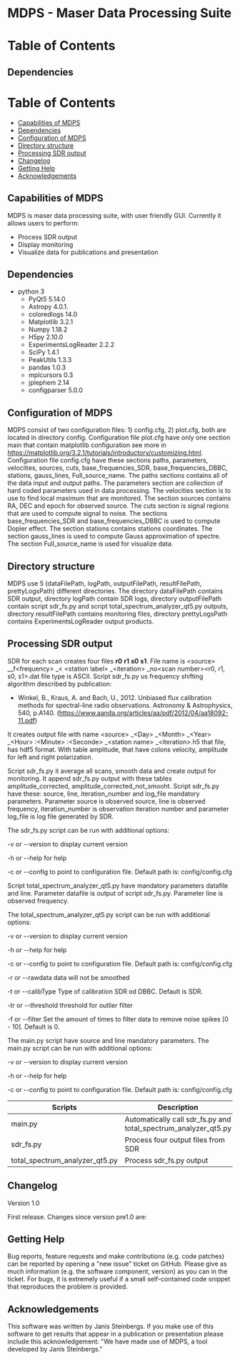 # MDPS -  Maser Data Processing Suite

# Table of Contents

## Dependencies
# Table of Contents
* [Capabilities of MDPS](#capabilities-of-MDPS)
* [Dependencies](#dependencies)
* [Configuration of MDPS](#Configuration-of-MDPS)
* [Directory structure](#Directory-structure)
* [Processing SDR output](#Processing-SDR-output)
* [Changelog](#changelog)
* [Getting Help](#getting-help)
* [Acknowledgements](#acknowledgements)

## Capabilities of MDPS
MDPS is maser data processing suite, with user friendly GUI. Currently it allows users to perform:

- Process SDR output
- Display monitoring  
- Visualize data for publications and presentation 

## Dependencies
- python 3
  - PyQt5 5.14.0 
  - Astropy 4.0.1.
  - coloredlogs 14.0
  - Matplotlib 3.2.1 
  - Numpy 1.18.2
  - H5py 2.10.0 
  - ExperimentsLogReader 2.2.2
  - SciPy 1.4.1
  - PeakUtils 1.3.3
  - pandas 1.0.3 
  - mplcursors 0.3
  - jplephem 2.14
  - configparser 5.0.0

## Configuration of MDPS
MDPS consist of two configuration files: 1) config.cfg, 2) plot.cfg, both are located in directory config. Configuration file plot.cfg have only one section main that contain matplotlib configuration see more in https://matplotlib.org/3.2.1/tutorials/introductory/customizing.html. Configuration file config.cfg have these sections paths, parameters, velocities, sources, cuts, base_frequencies_SDR, base_frequencies_DBBC, stations, gauss_lines, Full_source_name. The paths sections contains all of the data input and output paths. The parameters section are collection of hard coded parameters used in data processing. The velocities section is to use to find local maximum that are monitored. The section sources contains RA, DEC and epoch for observed source. The cuts section is signal regions that are used to compute signal to noise. The sections base_frequencies_SDR and base_frequencies_DBBC is used to compute Dopler effect. The section stations contains stations coordinates. The section gauss_lines is used to compute Gauss approximation of spectre. The section Full_source_name is used for visualize data. 

## Directory structure
MDPS use 5 (dataFilePath, logPath, outputFilePath, resultFilePath, prettyLogsPath) different directories. The directory dataFilePath contains SDR output, directory logPath contain SDR logs, directory outputFilePath contain script sdr_fs.py and script total_spectrum_analyzer_qt5.py outputs, directory resultFilePath contains monitoring files, directory prettyLogsPath contains ExperimentsLogReader output products.

## Processing SDR output
SDR for each scan creates four files **r0** **r1** **s0** **s1**. File name is &lt;source&gt; __f&lt;frequency&gt; _&lt; &lt;station label&gt; _&lt;iteration&gt; _no&lt;scan number&gt;&lt;r0, r1, s0, s1&gt;.dat file type is ASCII. 
Script sdr_fs.py us frequency shifting algorithm described by publication: 
* Winkel, B., Kraus, A. and Bach, U., 2012. Unbiased flux calibration methods for spectral-line radio observations. Astronomy & Astrophysics, 540, p.A140. (https://www.aanda.org/articles/aa/pdf/2012/04/aa18092-11.pdf)

It creates output file with name  &lt;source&gt; _&lt;Day&gt; _&lt;Month&gt; _&lt;Year&gt; _&lt;Hour&gt; :&lt;Minute&gt; :&lt;Seconde&gt; _&lt;station name&gt; _&lt;iteration&gt;.h5 that file, has hdf5 format. With table amplitude, that have colons velocity, amplitude for left and right polarization. 

Script sdr_fs.py it average all scans, smooth data and create output for monitoring. It append sdr_fs.py output with these tables amplitude_corrected, amplitude_corrected_not_smooht.
Script sdr_fs.py have these: source, line, iteration_number and log_file mandatory parameters. Parameter source is observed source, line is observed frequency, iteration_number is observation iteration number and parameter log_file is log file generated by SDR.

The sdr_fs.py script can be run with additional options:

-v or --version to display current version

-h or --help for help

-c or --config to point to configuration file. Default path is: config/config.cfg


Script total_spectrum_analyzer_qt5.py have mandatory parameters datafile and line. Parameter datafile is output of script sdr_fs.py. Parameter line is observed frequency. 

The total_spectrum_analyzer_qt5.py script can be run with additional options:

-v or --version to display current version

-h or --help for help

-c or --config to point to configuration file. Default path is: config/config.cfg

-r or --rawdata data will not be smoothed 

-t or --calibType Type of calibration SDR od DBBC. Default is SDR. 

-tr or --threshold threshold for outlier filter
           
-f or --filter Set the amount of times to filter data to remove noise spikes [0 - 10]. Default is 0.


The main.py script have source and line mandatory parameters. 
The main.py script can be run with additional options:

-v or --version to display current version

-h or --help for help

-c or --config to point to configuration file. Default path is: config/config.cfg

| **Scripts** | **Description** |
| --- | --- |
| main.py | Automatically call sdr_fs.py and total_spectrum_analyzer_qt5.py |
| sdr_fs.py | Process four output files from SDR |
| total_spectrum_analyzer_qt5.py | Process sdr_fs.py output|

## Changelog

Version 1.0

First release. Changes since version pre1.0 are:

## Getting Help

Bug reports, feature requests and make contributions (e.g. code patches) can be reported by opening a &quot;new issue&quot; ticket on GitHub. Please give as much information (e.g. the software component, version) as you can in the ticket. For bugs, it is extremely useful if a small self-contained code snippet that reproduces the problem is provided.

## Acknowledgements
This software was written by Janis Steinbergs. If you make use of this software to get results that appear in a publication or presentation please include this acknowledgement: &quot;We have made use of MDPS, a tool developed by Janis Steinbergs.&quot;

